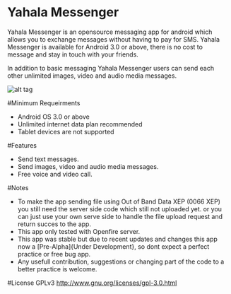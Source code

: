 # Yahala Messenger

Yahala Messenger is an opensource messaging app for android which allows you to exchange messages without having to pay for SMS. Yahala Messenger is available for Android 3.0 or above, there is no cost to message and stay in touch with your friends.

In addition to basic messaging Yahala Messenger users can send each other unlimited images, video and audio media messages.


![alt tag](https://raw.githubusercontent.com/wmhameed/X-Messenger/master/word-2.png)


#Minimum Requeirments

- Android OS 3.0 or above
- Unlimited internet data plan recommended
- Tablet devices are not supported
 
#Features

- Send text messages.
- Send images, video and audio media messages.
- Free voice and video call.

#Notes
- To make the app sending file using Out of Band Data XEP (0066 XEP) you still need the server side code which still not uploaded yet. or you can just use your own serve side to handle the file upload request and return succes to the app.
- This app only tested with Openfire server.
- This app was stable but due to recent updates and changes this app now a [Pre-Alpha]{Under Development}, so dont expect a perfect practice or free bug app.
- Any usefull contribution, suggestions or changing part of the code to a better practice is welcome.

#License
GPLv3 http://www.gnu.org/licenses/gpl-3.0.html

